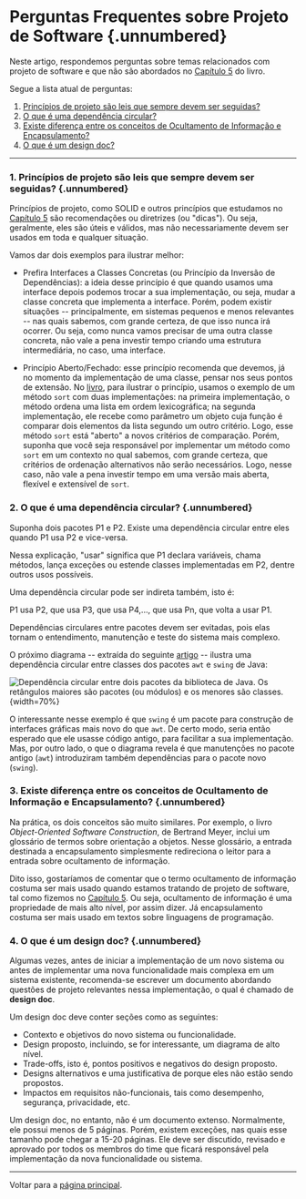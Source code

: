 # Perguntas Frequentes sobre Projeto de Software {.unnumbered}

Neste artigo, respondemos perguntas sobre temas relacionados com projeto 
de software e que não são abordados no [Capítulo 5](../cap5.html) do 
livro. 

Segue a lista atual de perguntas:

1. [Princípios de projeto são leis que sempre devem ser seguidas?](#princ%C3%ADpios-de-projeto-s%C3%A3o-leis-que-sempre-devem-ser-seguidas)
2. [O que é uma dependência circular?](#o-que-%C3%A9-uma-depend%C3%AAncia-circular)
3. [Existe diferença entre os conceitos de Ocultamento de Informação e Encapsulamento?](#existe-diferen%C3%A7a-entre-os-conceitos-de-ocultamento-de-informa%C3%A7%C3%A3o-e-encapsulamento)
4. [O que é um design doc?](#o-que-%C3%A9-um-design-doc)

* * * 

### 1. Princípios de projeto são leis que sempre devem ser seguidas? {.unnumbered}

Princípios de projeto, como SOLID e outros princípios que estudamos no 
[Capítulo 5](../cap5.html#solid-e-outros-princ%C3%ADpios-de-projeto) são 
recomendações ou diretrizes (ou "dicas"). Ou seja, geralmente, eles são 
úteis e válidos, mas não necessariamente devem ser usados em toda e 
qualquer situação.

Vamos dar dois exemplos para ilustrar melhor:

* Prefira Interfaces a Classes Concretas (ou Princípio da Inversão de 
Dependências): a ideia desse princípio é que quando usamos uma interface 
depois podemos trocar a sua implementação, ou seja, mudar a 
classe concreta que implementa a interface. Porém, podem existir 
situações -- principalmente, em sistemas pequenos e menos relevantes --
nas quais sabemos, com grande certeza, de que isso nunca irá ocorrer. 
Ou seja, como nunca vamos precisar de uma outra classe concreta, 
não vale a pena investir tempo criando uma estrutura intermediária, 
no caso, uma interface.

* Princípio Aberto/Fechado: esse princípio recomenda que devemos, já no 
momento da implementação de uma classe, pensar nos seus pontos de 
extensão. No [livro](../cap5.html#princ%C3%ADpio-abertofechado), para ilustrar 
o princípio, usamos o exemplo de um método `sort` com duas implementações: 
na primeira implementação, o método ordena uma lista em ordem lexicográfica; 
na segunda implementação, ele recebe como parâmetro um objeto cuja 
função é comparar dois elementos da lista segundo um outro critério. 
Logo, esse método `sort` está "aberto" a novos critérios de comparação. 
Porém, suponha que você seja responsável por implementar um método 
como `sort` em um contexto no qual sabemos, com grande certeza, que critérios 
de ordenação alternativos não serão necessários. Logo, nesse caso, não vale 
a pena investir tempo em uma versão mais aberta, flexível e 
extensível de `sort`.

### 2. O que é uma dependência circular? {.unnumbered}

Suponha dois pacotes P1 e P2. Existe uma dependência circular 
entre eles quando P1 usa P2 e vice-versa.

Nessa explicação, "usar" significa que P1 declara variáveis, 
chama métodos, lança exceções ou estende classes implementadas 
em P2, dentre outros usos possíveis.

Uma dependência circular pode ser indireta também, isto é:

P1 usa P2, que usa P3, que usa P4,..., que usa Pn, que volta a usar P1.

Dependências circulares entre pacotes devem ser evitadas, pois elas
tornam o entendimento, manutenção e teste do sistema mais complexo.

O próximo diagrama -- extraída do seguinte 
[artigo](https://hal.archives-ouvertes.fr/hal-01203525) -- ilustra uma
dependência circular entre classes dos pacotes `awt` e `swing` de Java:

![Dependência circular entre dois pacotes da biblioteca de Java. Os retângulos
maiores são pacotes (ou módulos) e os menores são classes.](./figs/dep-circular.png){width=70%}

O interessante nesse exemplo é que `swing` é um pacote para construção
de interfaces gráficas mais novo do que `awt`. De certo modo, seria 
então esperado que ele usasse código antigo, para facilitar a sua
implementação. Mas, por outro lado, o que o diagrama revela é que
manutenções no pacote antigo (`awt`) introduziram também
dependências para o pacote novo (`swing`).

### 3. Existe diferença entre os conceitos de Ocultamento de Informação e Encapsulamento? {.unnumbered}

Na prática, os dois conceitos são muito similares. Por exemplo, o livro 
*Object-Oriented Software Construction*, de Bertrand Meyer, 
inclui um glossário de termos sobre orientação a objetos. 
Nesse glossário, a entrada destinada a encapsulamento simplesmente
redireciona o leitor para a entrada sobre ocultamento de informação.

Dito isso, gostaríamos de comentar que o termo ocultamento 
de informação costuma ser mais usado quando estamos tratando de
projeto de software, tal como fizemos no 
[Capítulo 5](../cap5.html#ocultamento-de-informa%C3%A7%C3%A3o).
Ou seja, ocultamento de informação é uma propriedade de 
mais alto nível, por assim dizer. Já encapsulamento costuma 
ser mais usado em textos sobre linguagens de programação. 

### 4. O que é um design doc? {.unnumbered}

Algumas vezes, antes de iniciar a implementação
de um novo sistema ou antes de implementar uma nova funcionalidade 
mais complexa em um sistema existente, recomenda-se escrever um 
documento abordando questões de projeto relevantes nessa 
implementação, o qual é chamado de **design doc**. 

Um design doc deve conter seções como as seguintes:

* Contexto e objetivos do novo sistema ou funcionalidade.
* Design proposto, incluindo, se for interessante, um diagrama de 
alto nível.
* Trade-offs, isto é, pontos positivos e negativos do design proposto. 
* Designs alternativos e uma justificativa de porque eles não 
estão sendo propostos.
* Impactos em requisitos não-funcionais, tais como desempenho, 
segurança, privacidade, etc.

Um design doc, no entanto, não é um documento extenso.
Normalmente, ele possui menos de 5 páginas. Porém, existem exceções,
nas quais esse tamanho pode chegar a 15-20 páginas. Ele deve ser 
discutido, revisado e aprovado por todos os membros do time que ficará
responsável pela implementação da nova funcionalidade ou
sistema.

* * * 

Voltar para a [página principal](../index.html).
